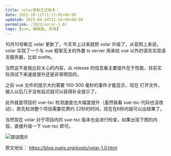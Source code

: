 ```yaml
---
title: volar更新正式版本！  
date: 2022-10-11T11:17:05+08:00
updated: 2023-04-24T11:14:04+08:00
permalink: /2022/volar-1.0/
tags: [vue, 编辑器, 前端]
---
```


10月10号瞅见 volar 更新了，今天早上过来就把 volar 升级了，从官网上来说，volar 实现了一个与 vue 框架无关的外置 ts server 用来给 vue 以外的语言实现语言服务器，比如 svelte。

当然这不是我比较关心的内容，从 release 的信息看主要提升在于性能，目前实际测试下来速度提升还是非常明显的。

之前 vue 文件的提示大约需要 100-500 毫秒的事件才能显示，现在 打开文件，输入以后几乎没有延迟就可以获得补全提示了。

此外就是项目的 vue-tsc 检测速度也大幅度提升（虽然我看 vue-tsc 代码也没改动），原先检测整个项目需要花费约 22秒的时间，现在在6秒内就可以出结果了。

当然现在 volar 对于项目内的 vue-tsc 版本也会进行检查，如果出现下图的内容，直接升级一下 vue-tsc 即可。

![错误图片](https://cdn.iceprosurface.com/upload/md/20221011112248.png)


原文地址： https://blog.vuejs.org/posts/volar-1.0.html